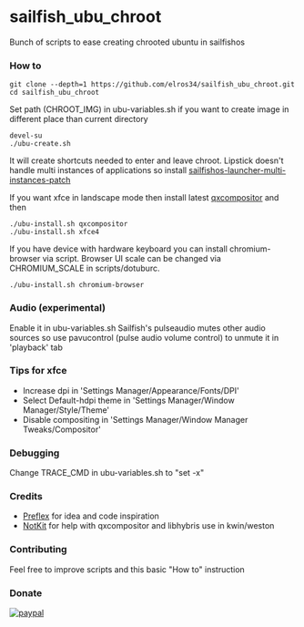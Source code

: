 # sailfish_ubu_chroot

Bunch of scripts to ease creating chrooted ubuntu in sailfishos

### How to
```
git clone --depth=1 https://github.com/elros34/sailfish_ubu_chroot.git
cd sailfish_ubu_chroot
```

Set path (CHROOT_IMG) in ubu-variables.sh if you want to create image in different place than current directory

```
devel-su
./ubu-create.sh
```
It will create shortcuts needed to enter and leave chroot. Lipstick doesn't handle multi instances of applications so install [sailfishos-launcher-multi-instances-patch](https://coderus.openrepos.net/pm2/project/sailfishos-launcher-multi-instances-patch)

If you want xfce in landscape mode then install latest [qxcompositor](https://build.merproject.org/package/show/home:elros34:sailfishapps/qxcompositor) and then

```
./ubu-install.sh qxcompositor
./ubu-install.sh xfce4

```
If you have device with hardware keyboard you can install chromium-browser via script. Browser UI scale can be changed via CHROMIUM_SCALE in scripts/dotuburc.

```
./ubu-install.sh chromium-browser
```

### Audio (experimental)

Enable it in ubu-variables.sh
Sailfish's pulseaudio mutes other audio sources so use pavucontrol (pulse audio volume control) to unmute it in 'playback' tab

### Tips for xfce

 - Increase dpi in 'Settings Manager/Appearance/Fonts/DPI'
 - Select Default-hdpi theme in 'Settings Manager/Window Manager/Style/Theme'
 - Disable compositing in 'Settings Manager/Window Manager Tweaks/Compositor'

### Debugging 

Change TRACE_CMD in ubu-variables.sh to "set -x"

### Credits

 - [Preflex](https://talk.maemo.org/showthread.php?t=98882) for idea and code inspiration
 - [NotKit](https://github.com/notkit) for help with qxcompositor and libhybris use in kwin/weston

### Contributing

Feel free to improve scripts and this basic "How to" instruction

### Donate
[![paypal](https://www.paypalobjects.com/en_US/i/btn/btn_donateCC_LG.gif)](https://paypal.me/sfoselro)
